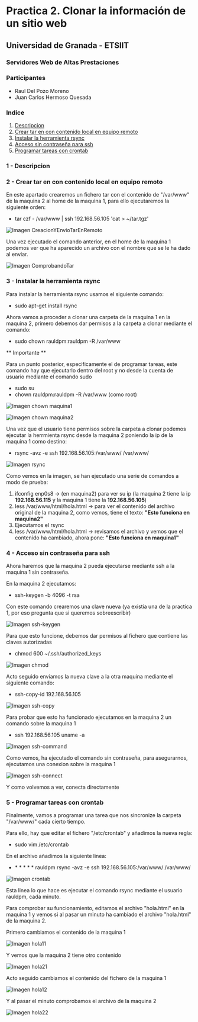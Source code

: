 # Practica 2. Clonar la información de un sitio web #
 
## Universidad de Granada - ETSIIT ##
### Servidores Web de Altas Prestaciones ###

### Participantes ###

- Raul Del Pozo Moreno
- Juan Carlos Hermoso Quesada

### Indice ###

1. [Descripcion](#id1)
2. [Crear tar en con contenido local en equipo remoto](#id2)
3. [Instalar la herramienta rsync](#id3)
4. [Acceso sin contraseña para ssh](#id4)
5. [Programar tareas con crontab](#id5)

### 1 - Descripcion <a name="id1"></a>



### 2 - Crear tar en con contenido local en equipo remoto <a name="id2"></a>

En este apartado crearemos un fichero tar con el contenido de "/var/www" de la maquina 2 al home de la maquina 1, para ello ejecutaremos la siguiente orden:

- tar czf - /var/www | ssh 192.168.56.105 'cat > ~/tar.tgz'

![Imagen CreacionYEnvioTarEnRemoto](https://github.com/rauldpm/SWAP1718/blob/master/Practica2/Imagenes/enviandoArchivo.png "Imagen CreacionYEnvioTarEnRemoto")

Una vez ejecutado el comando anterior, en el home de la maquina 1 podemos ver que ha aparecido un archivo con el nombre que se le ha dado al enviar.

![Imagen ComprobandoTar](https://github.com/rauldpm/SWAP1718/blob/master/Practica2/Imagenes/archivoRecibido.png "Imagen ComprobandoTar")


### 3 - Instalar la herramienta rsync <a name="id3"></a>

Para instalar la herramienta rsync usamos el siguiente comando:

- sudo apt-get install rsync

Ahora vamos a proceder a clonar una carpeta de la maquina 1 en la maquina 2, primero debemos dar permisos a la carpeta a clonar mediante el comando:

- sudo chown rauldpm:rauldpm -R /var/www

** Importante ** 

Para un punto posterior, especificamente el de programar tareas, este comando hay que ejecutarlo dentro del root y no desde la cuenta de usuario mediante el comando sudo

- sudo su
- chown rauldpm:rauldpm -R /var/www (como root)

![Imagen chown maquina1](https://github.com/rauldpm/SWAP1718/blob/master/Practica2/Imagenes/chown1.png "Imagen chown maquina 1")

![Imagen chown maquina2](https://github.com/rauldpm/SWAP1718/blob/master/Practica2/Imagenes/chown2.png "Imagen chown maquina 2")

Una vez que el usuario tiene permisos sobre la carpeta a clonar podemos ejecutar la herrmienta rsync desde la maquina 2 poniendo la ip de la maquina 1 como destino:

- rsync -avz -e ssh 192.168.56.105:/var/www/ /var/www/

![Imagen rsync](https://github.com/rauldpm/SWAP1718/blob/master/Practica2/Imagenes/rsyncMaquina1a2.png "Imagen rsync")

Como vemos en la imagen, se han ejecutado una serie de comandos a modo de prueba:

1. ifconfig enp0s8 -> (en maquina2) para ver su ip (la maquina 2 tiene la ip **192.168.56.115** y la maquina 1 tiene la **192.168.56.105**)
2. less /var/www/html/hola.html -> para ver el contenido del archivo original de la maquina 2, como vemos, tiene el texto: **"Esto funciona en maquina2"**
3. Ejecutamos el rsync
4. less /var/www/html/hola.html -> revisamos el archivo y vemos que el contenido ha cambiado, ahora pone: **"Esto funciona en maquina1"**


### 4 - Acceso sin contraseña para ssh <a name="id4"></a>

Ahora haremos que la maquina 2 pueda ejecutarse mediante ssh a la maquina 1 sin contraseña.

En la maquina 2 ejecutamos:

- ssh-keygen -b 4096 -t rsa

Con este comando crearemos una clave nueva (ya existia una de la practica 1, por eso pregunta que si queremos sobreescribir)

![Imagen ssh-keygen](https://github.com/rauldpm/SWAP1718/blob/master/Practica2/Imagenes/ssh-keygen.png "Imagen ssh-keygen")

Para que esto funcione, debemos dar permisos al fichero que contiene las claves autorizadas

- chmod 600 ~/.ssh/authorized_keys

![Imagen chmod](https://github.com/rauldpm/SWAP1718/blob/master/Practica2/Imagenes/chmod.png "Imagen chmod")

Acto seguido enviamos la nueva clave a la otra maquina mediante el siguiente comando:

- ssh-copy-id 192.168.56.105

![Imagen ssh-copy](https://github.com/rauldpm/SWAP1718/blob/master/Practica2/Imagenes/ssh-copy.png "Imagen ssh-copy")

Para probar que esto ha funcionado ejecutamos en la maquina 2 un comando sobre la maquina 1

- ssh 192.168.56.105 uname -a

![Imagen ssh-command](https://github.com/rauldpm/SWAP1718/blob/master/Practica2/Imagenes/sshCommand.png "Imagen ssh-command")

Como vemos, ha ejecutado el comando sin contraseña, para asegurarnos, ejecutamos una conexion sobre la maquina 1

![Imagen ssh-connect](https://github.com/rauldpm/SWAP1718/blob/master/Practica2/Imagenes/sshConnect.png "Imagen ssh-command")

Y como volvemos a ver, conecta directamente

### 5 - Programar tareas con crontab <a name="id5"></a>

Finalmente, vamos a programar una tarea que nos sincronize la carpeta "/var/www/" cada cierto tiempo.

Para ello, hay que editar el fichero "/etc/crontab" y añadimos la nueva regla:

- sudo vim /etc/crontab

En el archivo añadimos la siguiente linea:

- \*  \*  \* \* \* rauldpm rsync -avz -e ssh 192.168.56.105:/var/www/ /var/www/

![Imagen crontab](https://github.com/rauldpm/SWAP1718/blob/master/Practica2/Imagenes/crontab.png "Imagen crontab")

Esta linea lo que hace es ejecutar el comando rsync mediante el usuario rauldpm, cada minuto.

Para comprobar su funcionamiento, editamos el archivo "hola.html" en la maquina 1 y vemos si al pasar un minuto ha cambiado el archivo "hola.html" de la maquina 2.

Primero cambiamos el contenido de la maquina 1

![Imagen hola11](https://github.com/rauldpm/SWAP1718/blob/master/Practica2/Imagenes/hola11.png "Imagen hola11")

Y vemos que la maquina 2 tiene otro contenido

![Imagen hola21](https://github.com/rauldpm/SWAP1718/blob/master/Practica2/Imagenes/hola21.png "Imagen hola21")

Acto seguido cambiamos el contenido del fichero de la maquina 1

![Imagen hola12](https://github.com/rauldpm/SWAP1718/blob/master/Practica2/Imagenes/hola12.png "Imagen hola12")

Y al pasar el minuto comprobamos el archivo de la maquina 2

![Imagen hola22](https://github.com/rauldpm/SWAP1718/blob/master/Practica2/Imagenes/hola22.png "Imagen hola22")




